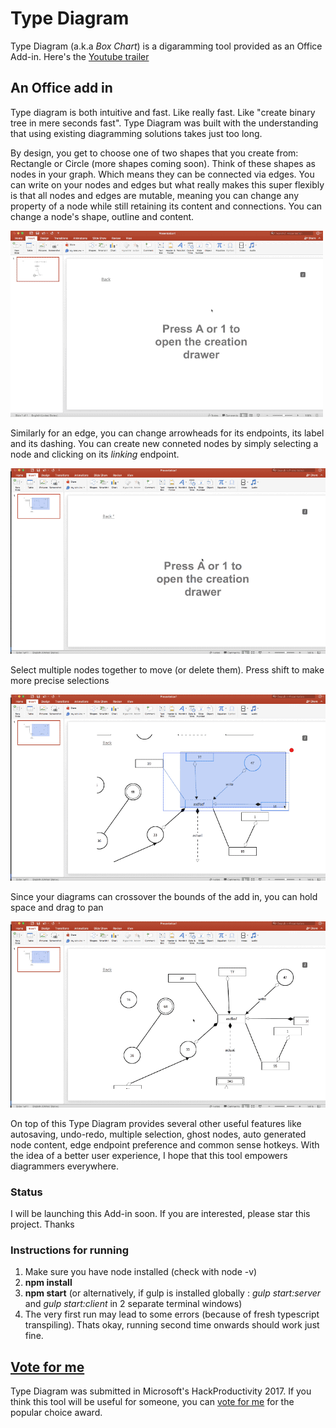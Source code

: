 # Type Diagram
Type Diagram (a.k.a _Box Chart_) is a digaramming tool provided as an Office Add-in. Here's the [Youtube trailer](https://www.youtube.com/watch?v=VBiDAGlPD0k)

## An Office add in
Type diagram is both intuitive and fast. Like really fast. Like "create binary tree in mere seconds fast".  Type Diagram was built with the understanding that using existing diagramming solutions takes just too long. 

By design, you get to choose one of two shapes that you create from: Rectangle or Circle (more shapes coming soon). Think of these shapes as nodes in your graph. Which means they can be connected via edges. You can write on your nodes and edges but what really makes this super flexibly is that all nodes and edges are mutable, meaning you can change any property of a node while still retaining its content and connections. You can change a node's shape, outline and content. 

![Mutable Rectangles and Circles](resource-development/demos/shape-outline.gif)

Similarly for an edge, you can change arrowheads for its endpoints, its label and its dashing. You can create new conneted nodes by simply selecting a node and clicking on its _linking_ endpoint.

![Simple class diagram](resource-development/demos/simple-classes.gif)

Select multiple nodes together to move (or delete them). Press shift to make more precise selections

![Selection and movement](resource-development/demos/select-move.gif)

Since your diagrams can crossover the bounds of the add in, you can hold space and drag to pan

![Panning](resource-development/demos/panning.gif)

On top of this Type Diagram provides several other useful features like autosaving, undo-redo, multiple selection, ghost nodes, auto generated node content, edge endpoint preference and common sense hotkeys.
With the idea of a better user experience, I hope that this tool empowers diagrammers everywhere.

### Status 
I will be launching this Add-in soon. If you are interested, please star this project. Thanks

### Instructions for running

1. Make sure you have node installed (check with node -v)
2. __npm install__
3. __npm start__ (or alternatively, if gulp is installed globally : _gulp start:server_ and _gulp start:client_ in 2 separate terminal windows)
4. The very first run may lead to some errors (because of fresh typescript transpiling).
 Thats okay, running second time onwards should work just fine.

## [Vote for me](https://devpost.com/software/type-diagram)

Type Diagram was submitted in Microsoft's HackProductivity 2017. If you think this tool will be useful for someone, you can [vote for me](https://devpost.com/software/type-diagram) for the popular choice award.
